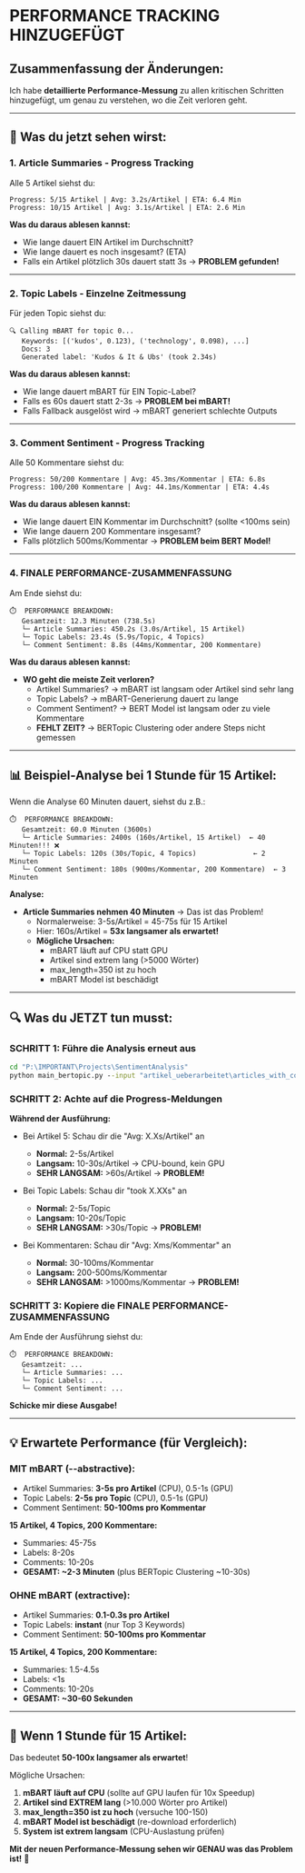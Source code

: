 # PERFORMANCE TRACKING HINZUGEFÜGT

## Zusammenfassung der Änderungen:

Ich habe **detaillierte Performance-Messung** zu allen kritischen Schritten hinzugefügt, um genau zu verstehen, wo die Zeit verloren geht.

---

## 🎯 Was du jetzt sehen wirst:

### 1. **Article Summaries - Progress Tracking**

Alle 5 Artikel siehst du:
```
Progress: 5/15 Artikel | Avg: 3.2s/Artikel | ETA: 6.4 Min
Progress: 10/15 Artikel | Avg: 3.1s/Artikel | ETA: 2.6 Min
```

**Was du daraus ablesen kannst:**
- Wie lange dauert EIN Artikel im Durchschnitt?
- Wie lange dauert es noch insgesamt? (ETA)
- Falls ein Artikel plötzlich 30s dauert statt 3s → **PROBLEM gefunden!**

---

### 2. **Topic Labels - Einzelne Zeitmessung**

Für jeden Topic siehst du:
```
🔍 Calling mBART for topic 0...
   Keywords: [('kudos', 0.123), ('technology', 0.098), ...]
   Docs: 3
   Generated label: 'Kudos & It & Ubs' (took 2.34s)
```

**Was du daraus ablesen kannst:**
- Wie lange dauert mBART für EIN Topic-Label?
- Falls es 60s dauert statt 2-3s → **PROBLEM bei mBART!**
- Falls Fallback ausgelöst wird → mBART generiert schlechte Outputs

---

### 3. **Comment Sentiment - Progress Tracking**

Alle 50 Kommentare siehst du:
```
Progress: 50/200 Kommentare | Avg: 45.3ms/Kommentar | ETA: 6.8s
Progress: 100/200 Kommentare | Avg: 44.1ms/Kommentar | ETA: 4.4s
```

**Was du daraus ablesen kannst:**
- Wie lange dauert EIN Kommentar im Durchschnitt? (sollte <100ms sein)
- Wie lange dauern 200 Kommentare insgesamt?
- Falls plötzlich 500ms/Kommentar → **PROBLEM beim BERT Model!**

---

### 4. **FINALE PERFORMANCE-ZUSAMMENFASSUNG**

Am Ende siehst du:
```
⏱️  PERFORMANCE BREAKDOWN:
   Gesamtzeit: 12.3 Minuten (738.5s)
   └─ Article Summaries: 450.2s (3.0s/Artikel, 15 Artikel)
   └─ Topic Labels: 23.4s (5.9s/Topic, 4 Topics)
   └─ Comment Sentiment: 8.8s (44ms/Kommentar, 200 Kommentare)
```

**Was du daraus ablesen kannst:**
- **WO geht die meiste Zeit verloren?**
  - Artikel Summaries? → mBART ist langsam oder Artikel sind sehr lang
  - Topic Labels? → mBART-Generierung dauert zu lange
  - Comment Sentiment? → BERT Model ist langsam oder zu viele Kommentare
  - **FEHLT ZEIT?** → BERTopic Clustering oder andere Steps nicht gemessen

---

## 📊 Beispiel-Analyse bei 1 Stunde für 15 Artikel:

Wenn die Analyse 60 Minuten dauert, siehst du z.B.:

```
⏱️  PERFORMANCE BREAKDOWN:
   Gesamtzeit: 60.0 Minuten (3600s)
   └─ Article Summaries: 2400s (160s/Artikel, 15 Artikel)  ← 40 Minuten!!! ❌
   └─ Topic Labels: 120s (30s/Topic, 4 Topics)              ← 2 Minuten
   └─ Comment Sentiment: 180s (900ms/Kommentar, 200 Kommentare)  ← 3 Minuten
```

**Analyse:**
- **Article Summaries nehmen 40 Minuten** → Das ist das Problem!
  - Normalerweise: 3-5s/Artikel = 45-75s für 15 Artikel
  - Hier: 160s/Artikel = **53x langsamer als erwartet!**
  - **Mögliche Ursachen:**
    - mBART läuft auf CPU statt GPU
    - Artikel sind extrem lang (>5000 Wörter)
    - max_length=350 ist zu hoch
    - mBART Model ist beschädigt

---

## 🔍 Was du JETZT tun musst:

### SCHRITT 1: Führe die Analysis erneut aus
```cmd
cd "P:\IMPORTANT\Projects\SentimentAnalysis"
python main_bertopic.py --input "artikel_ueberarbeitet\articles_with_comments.json" --output "data\output\sentiment_analysis.xlsx" --abstractive
```

### SCHRITT 2: Achte auf die Progress-Meldungen

**Während der Ausführung:**
- Bei Artikel 5: Schau dir die "Avg: X.Xs/Artikel" an
  - **Normal:** 2-5s/Artikel
  - **Langsam:** 10-30s/Artikel → CPU-bound, kein GPU
  - **SEHR LANGSAM:** >60s/Artikel → **PROBLEM!**

- Bei Topic Labels: Schau dir "took X.XXs" an
  - **Normal:** 2-5s/Topic
  - **Langsam:** 10-20s/Topic
  - **SEHR LANGSAM:** >30s/Topic → **PROBLEM!**

- Bei Kommentaren: Schau dir "Avg: Xms/Kommentar" an
  - **Normal:** 30-100ms/Kommentar
  - **Langsam:** 200-500ms/Kommentar
  - **SEHR LANGSAM:** >1000ms/Kommentar → **PROBLEM!**

### SCHRITT 3: Kopiere die FINALE PERFORMANCE-ZUSAMMENFASSUNG

Am Ende der Ausführung siehst du:
```
⏱️  PERFORMANCE BREAKDOWN:
   Gesamtzeit: ...
   └─ Article Summaries: ...
   └─ Topic Labels: ...
   └─ Comment Sentiment: ...
```

**Schicke mir diese Ausgabe!**

---

## 💡 Erwartete Performance (für Vergleich):

### **MIT mBART (--abstractive):**
- Artikel Summaries: **3-5s pro Artikel** (CPU), 0.5-1s (GPU)
- Topic Labels: **2-5s pro Topic** (CPU), 0.5-1s (GPU)
- Comment Sentiment: **50-100ms pro Kommentar**

**15 Artikel, 4 Topics, 200 Kommentare:**
- Summaries: 45-75s
- Labels: 8-20s
- Comments: 10-20s
- **GESAMT: ~2-3 Minuten** (plus BERTopic Clustering ~10-30s)

### **OHNE mBART (extractive):**
- Artikel Summaries: **0.1-0.3s pro Artikel**
- Topic Labels: **instant** (nur Top 3 Keywords)
- Comment Sentiment: **50-100ms pro Kommentar**

**15 Artikel, 4 Topics, 200 Kommentare:**
- Summaries: 1.5-4.5s
- Labels: <1s
- Comments: 10-20s
- **GESAMT: ~30-60 Sekunden**

---

## 🚨 Wenn 1 Stunde für 15 Artikel:

Das bedeutet **50-100x langsamer als erwartet**!

Mögliche Ursachen:
1. **mBART läuft auf CPU** (sollte auf GPU laufen für 10x Speedup)
2. **Artikel sind EXTREM lang** (>10.000 Wörter pro Artikel)
3. **max_length=350 ist zu hoch** (versuche 100-150)
4. **mBART Model ist beschädigt** (re-download erforderlich)
5. **System ist extrem langsam** (CPU-Auslastung prüfen)

**Mit der neuen Performance-Messung sehen wir GENAU was das Problem ist!** 🎯
